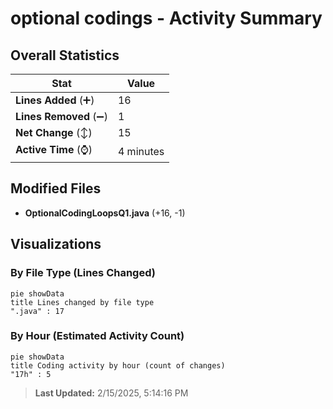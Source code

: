 # optional codings - Activity Summary 

## Overall Statistics

| Stat                   | Value                                                             |
| ---------------------- | ----------------------------------------------------------------- |
| **Lines Added** (➕)   | 16                                          |
| **Lines Removed** (➖) | 1                                        |
| **Net Change** (↕)    | 15                |
| **Active Time** (⌚)   | 4 minutes |


## Modified Files
- **OptionalCodingLoopsQ1.java** (+16, -1)

## Visualizations

### By File Type (Lines Changed)

```mermaid
pie showData
title Lines changed by file type
".java" : 17
```

### By Hour (Estimated Activity Count)

```mermaid
pie showData
title Coding activity by hour (count of changes)
"17h" : 5
```


> **Last Updated:** 2/15/2025, 5:14:16 PM